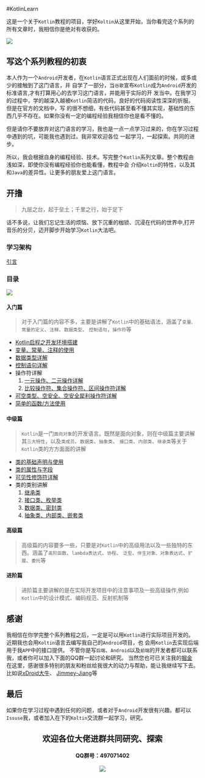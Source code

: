 
#KotlinLearn

这是一个关于`Kotlin`教程的项目，学好`Koltin`从这里开始，当你看完这个系列的所有文章时，我相信你是绝对有收获的。

![](http://upload-images.jianshu.io/upload_images/6304125-edffe5f4c73c7157.png?imageMogr2/auto-orient/strip%7CimageView2/2/w/1240)

## 写这个系列教程的初衷

本人作为一个`Android`开发者，在`Kotlin`语言正式出现在人们面前的时候，或多或少的接触到了这门语言，并
自学了一部分，当`谷歌`宣布`Kotlin`成为`Android`开发的标准语言,才有打算用心的去学习这门语言，并能用于实际的开
发当中。在我学习的过程中，学的越深入越被`Kotlin`简洁的代码，良好的代码阅读性深深的折服。但是在官方的文档中，写
的很不想细，有些代码甚至看不懂其实现，基础性的东西几乎不存在。如果你没有一定的编程经验我相信你也是看不懂的。   

但是请你不要放弃对这门语言的学习，我也是一点一点学习过来的，你在学习过程中遇到的坑，可能我也遇到过。我非常欢迎各位
一起学习，一起探索。共同的进步。  

所以，我会根据自身的编程经验、技术。写完整个`Kotlin`系列文章。整个教程由浅如深，即使你没有编程经验你也能看懂，教程中会
介绍`Koltin`的特性，以及其和`Java`的差异性。让更多的朋友爱上这门语言。

## 开撸
> 九层之台，起于垒土；千里之行，始于足下

话不多说，让我们忘记生活的烦恼、放下沉重的枷锁、沉浸在代码的世界中,打开音乐的分贝，迈开脚步开始学习`Kotlin`大法吧。

### 学习架构

[引言](https://mp.weixin.qq.com/s/mWPJiefaNpK8EuoJYvhbhg)

### 目录

![](xxx)

#### 入门篇
> 对于入门篇的内容不多，主要是讲解了`Kotlin`中的基础语法，涵盖了`变量、常量的定义`、`注释`、`数据类型`、
`控制语句`，`操作符`等

- [Kotlin启程之开发环境搭建](https://juejin.im/post/5a37e2dbf265da43231b1504)
- [变量、常量、注释的使用](https://juejin.im/post/5a39ef7af265da4311205967)
- [数据类型详解](https://juejin.im/post/5a36020b6fb9a0451543f5c8)
- [控制语句详解](https://juejin.im/post/5a369ccaf265da4325296247)
- 操作符详解
    1. [一元操作、二元操作详解](https://juejin.im/post/5a4ce9865188257d6a7ef291)
    2. [比较操作符、集合操作符、区间操作符详解]()
- [可空类型、空安全、空安全犀利操作符详解](https://juejin.im/post/5a5b06f26fb9a01cb42c5206)
- [简单的函数/方法使用]()

#### 中级篇
> `Kotlin`是一门`面向对象`的开发语言。既然是面向对象，则在中级篇主要讲解其`三大特性`，以及`类成员`、`数据类`、`抽象类`、
`接口类`、`内部类`、`继承类`等关于`Kotlin`类的方方面面的讲解

- [类的基础声明与使用](https://juejin.im/post/5a3297de6fb9a045055e295e)
- [类的属性与字段]()
- [可见性修饰符详解](https://juejin.im/post/5a3293ec51882531926ebfe6)
- 类的类别讲解
    1. [继承类]()
    2. [接口类、枚举类](https://juejin.im/post/5a34c551518825552b3f9c91)
    3. [数据类、密封类](https://juejin.im/post/5a37e4b45188253aea1f7219)
    4. [抽象类、内部类、嵌套类](https://juejin.im/post/5a48a0e8518825455f2fa070)

#### 高级篇
> 高级篇的内容要多一些，只要是对`Kotlin`中的高级用法以及一些独特的东西。涵盖了`高阶函数`、`lambda表达式`、`协程`、
`泛型`、`伴生对象、对象表达式`、`扩展`、`委托`等


#### 进阶篇
> 进阶篇主要讲解的是在实际开发项目中的注意事项及一些高级操作,例如`Kotlin`中的设计模式、编码规范、反射机制等


## 感谢
我相信在你学完整个系列教程之后，一定是可以用`Kotlin`进行实际项目开发的。近期我也会用`Koltin`语言去编写我自己的`Android`项目，也
会用`Kotlin`去实现后端用于我`APP`中的接口提供。
不管你是写`后端`、`Android`以及`前端`的开发者都可以联系我，或者你可以加入下面的QQ群一起讨论和研究。 当然您也可已关注我的[掘金](https://juejin.im/user/5709f5798ac247004c295d95/posts)   
在这里，感谢很多特别的朋友和粉丝给我很大的动力与帮助，能让我继续写下去。比如说[xDroid大牛](https://github.com/limedroid)、
[Jimmey-Jiang](https://github.com/Jimmey-Jiang)等  

## 最后

如果你在学习过程中遇到任何的问题，或者对于`Android`开发很有兴趣。都可以`Issuse`我，或者加入在下的`Koltin`交流群一起学习，研究。

<p align = "center">
    <h2 align="center">欢迎各位大佬进群共同研究、探索
    <br/>
    <h4 align="center">QQ群号：497071402
    <br/>
    <br/>
    <img src="https://user-gold-cdn.xitu.io/2017/12/30/160a5e3194215cdd?w=200&h=274&f=jpeg&s=68508"/>
</p>



